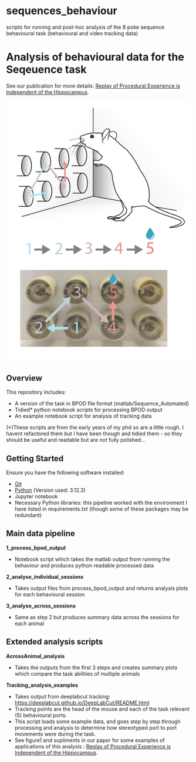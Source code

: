 # sequences_behaviour
scripts for running and post-hoc analysis of the 8 poke sequence behavioural task (behavioural and video tracking data)


# Analysis of behavioural data for the Seqeuence task 

See our publication for more details: [Replay of Procedural Experience is Independent of the Hippocampus](https://www.biorxiv.org/content/10.1101/2024.06.05.597547v1.full.pdf).

![Task Schematic](images/schematic.png)

## Overview

This repository includes:
- A version of the task in BPOD file format (matlab/Sequence_Automated)
- Tidied* python notebook scripts for processing BPOD output
- An example notebook script for analysis of tracking data

(*)These scripts are from the early years of my phd so are a little rough. I havent refactored them  but I have been though and tidied them - so they should be useful and readable but are not fully polished...

## Getting Started

Ensure you have the following software installed:
- [Git](https://git-scm.com/)
- [Python](https://www.python.org/downloads/)  (Version used: 3.12.3)
- Jupyter notebook
- Necessary Python libraries: this pipeline worked with the environment I have listed in requirements.txt (though some of these packages may be redundant)  

## Main data pipeline

**1_process_bpod_output**

 - Notebook script which takes the matlab output from running the behaviour and produces python readable processed data 

**2_analyse_individual_sessions**

- Takes output files from process_bpod_output and returns analysis plots for each behavioural session

**3_analyse_across_sessions**

- Same as step 2 but produces summary data across the sessions for each animal

## Extended analysis scripts

**AcrossAnimal_analysis**

- Takes the outputs from the first 3 steps and creates summary plots which compare the task abilities of multiple animals 

**Tracking_analysis_examples**

- Takes output from deeplabcut tracking: https://deeplabcut.github.io/DeepLabCut/README.html
- Tracking points are the head of the mouse and each of the task relevant (5) behavioural ports. 
- This script loads some example data, and goes step by step through processing and analysis to determine how stereotyped port to port movements were during the task. 
- See figure1 and supliments in our paper for some examples of applications of this analysis : [Replay of Procedural Experience is Independent of the Hippocampus](https://www.biorxiv.org/content/10.1101/2024.06.05.597547v1.full.pdf).
